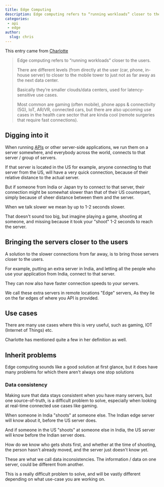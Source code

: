 ```yaml
---  
title: Edge Computing
description: Edge computing refers to “running workloads” closer to the users  
categories:
 - api
 - edge
author:
  slug: chris
---  
```


This entry came from [Charlotte](https://twitter.com/tinydata42)
  
> Edge computing refers to “running workloads” closer to the users. 
>
> There are different levels (from directly at the user (car, phone, in-house server) 
> to closer to the mobile tower to just not as far away as the next data center.
>
> Basically they’re smaller clouds/data centers, used for latency-sensitive use cases.
>
> Most common are gaming (often mobile), phone apps & connectivity (5G), IoT, AR/VR, connected cars, 
> but there are also upcoming use cases in the health care sector 
> that are kinda cool (remote surgeries that require fast connections).

## Digging into it

When running [APIs](./api) or other server-side applications, 
we run them on a server somewhere, and everybody across the world, connects to that server / group of servers.

If that server is located in the US for example, 
anyone connecting to that server from the US, will have a very quick connection,
because of their relative distance to the actual server.

But if someone from India or Japan try to connect to that server,
their connection might be somewhat slower than that of their US counterpart,
simply because of sheer distance between them and the server.

When we talk slower we mean by up to 1-2 seconds slower. 

That doesn't sound too big, but imagine playing a game, shooting at someone,
and missing because it took your "shoot" 1-2 seconds to reach the server.

## Bringing the servers closer to the users

A solution to the slower connections from far away, is to bring those servers closer to the users.

For example, putting an extra server in India, and letting all the people who use your application from India, 
connect to that server. 

They can now also have faster connection speeds to your servers.

We call these extra servers in remote locations "Edge" servers, 
As they lie on the far edges of where you API is provided.

## Use cases

There are many use cases where this is very useful, such as gaming, IOT (Internet of Things) etc.  

Charlotte has mentioned quite a few in her definition as well. 

## Inherit problems 

Edge computing sounds like a good solution at first glance, 
but it does have many problems for which there aren't always one stop solutions

### Data consistency 

Making sure that data stays consistent when you have many servers, but one source-of-truth,
is a difficult problem to solve, especially when looking at real-time connected use cases like gaming.

When someone in India "shoots" at someone else. The Indian edge server will know about it, before the US server does.

And if someone in the US "shoots" at someone else in India, the US server will know before the Indian server does. 

How do we know who gets shots first, and whether at the time of shooting, the person hasn't already moved, 
and the server just doesn't know yet.

These are what we call data inconsistencies. The information / data on one server, could be different from another. 

This is a really difficult problem to solve, and will be vastly different depending on what use-case you are working on.
